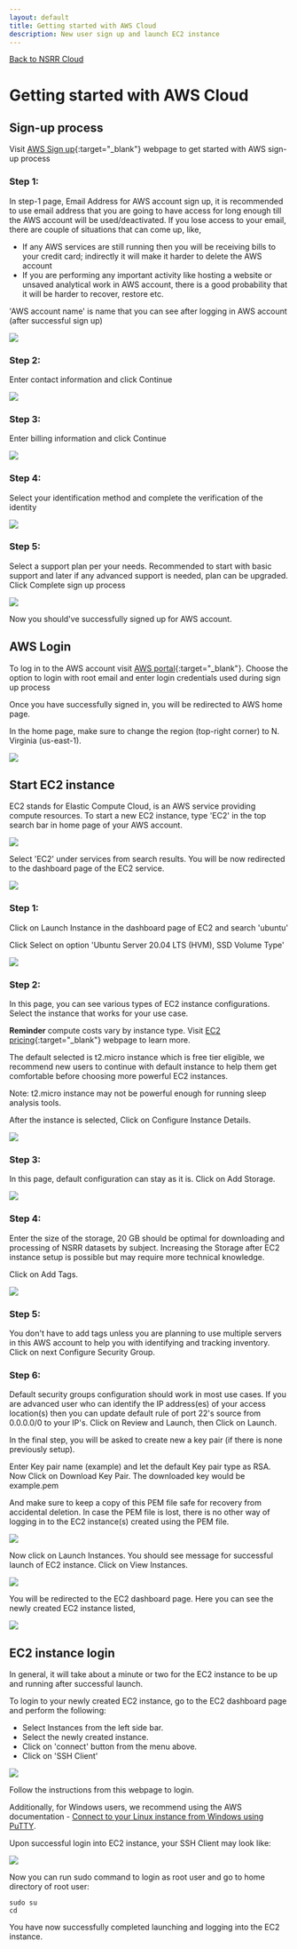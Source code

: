 ```yaml
---
layout: default
title: Getting started with AWS Cloud
description: New user sign up and launch EC2 instance
---
```


[Back to NSRR Cloud](./index.md)

# Getting started with AWS Cloud

## Sign-up process

Visit [AWS Sign up](https://portal.aws.amazon.com/billing/signup#/start){:target="_blank"} webpage to get started with AWS sign-up process 

### Step 1:
In step-1 page, Email Address for AWS account sign up, it is recommended to use email address that you are going to have access for long enough till the AWS account will be used/deactivated. If you lose access to your email, there are couple of situations that can come up, like,
- If any AWS services are still running then you will be receiving bills to your credit card; indirectly it will make it harder to delete the AWS account
- If you are performing any important activity like hosting a website or unsaved analytical work in AWS account, there is a good probability that it will be harder to recover, restore etc.

'AWS account name' is name that you can see after logging in AWS account (after successful sign up)

![](./images/aws-signup-1.png)


### Step 2:
Enter contact information and click Continue

![](./images/aws-signup-2.png)


### Step 3:
Enter billing information and click Continue

![](./images/aws-signup-3.png)

### Step 4:
Select your identification method and complete the verification of the identity

![](./images/aws-signup-4.png)


### Step 5:
Select a support plan per your needs. Recommended to start with basic support and later if any advanced support is needed, plan can be upgraded. 
Click Complete sign up process

![](./images/aws-signup-5.png)

Now you should've successfully signed up for AWS account.

## AWS Login

To log in to the AWS account visit [AWS portal](https://console.aws.amazon.com){:target="_blank"}. Choose the option to login with root email and enter login credentials used during sign up process

Once you have successfully signed in, you will be redirected to AWS home page.

In the home page, make sure to change the region (top-right corner) to N. Virginia (us-east-1).

![](./images/aws-login-1.png)
 
 
## Start EC2 instance

EC2 stands for Elastic Compute Cloud, is an AWS service providing compute resources. To start a new EC2 instance, type 'EC2' in the top search bar in home page of your AWS account.

![](./images/ec2-1.png)


Select 'EC2' under services from search results. You will be now redirected to the dashboard page of the EC2 service.

![](./images/ec2-2.png)

### Step 1:

Click on Launch Instance in the dashboard page of EC2 and search 'ubuntu'

Click Select on option 'Ubuntu Server 20.04 LTS (HVM), SSD Volume Type'

![](./images/ec2-new-1.png)


### Step 2:

In this page, you can see various types of EC2 instance configurations. Select the instance that works for your use case. 

**Reminder** compute costs vary by instance type. Visit [EC2 pricing](https://aws.amazon.com/ec2/pricing/on-demand/){:target="_blank"} webpage to learn more.

The default selected is t2.micro instance which is free tier eligible, we recommend new users to continue with default instance to help them get comfortable before choosing more powerful EC2 instances.

Note: t2.micro instance may not be powerful enough for running sleep analysis tools. 

After the instance is selected, Click on Configure Instance Details.

![](./images/ec2-new-2.png)


### Step 3:

In this page, default configuration can stay as it is. Click on Add Storage.

![](./images/ec2-new-3.png)


### Step 4:

Enter the size of the storage, 20 GB should be optimal for downloading and processing of NSRR datasets by subject. Increasing the Storage after EC2 instance setup is possible but may require more technical knowledge.

 Click on Add Tags.

![](./images/ec2-new-4.png)


### Step 5:

You don't have to add tags unless you are planning to use multiple servers in this AWS account to help you with identifying and tracking inventory. Click on next Configure Security Group.

### Step 6:

Default security groups configuration should work in most use cases. If you are advanced user who can identify the IP address(es) of your access location(s) then you can update default rule of port 22's source from 0.0.0.0/0 to your IP's. Click on Review and Launch, then Click on Launch.

In the final step, you will be asked to create new a key pair (if there is none previously setup). 

Enter Key pair name (example) and let the default Key pair type as RSA. Now Click on Download Key Pair. The downloaded key would be example.pem

And make sure to keep a copy of this PEM file safe for recovery from accidental deletion. In case the PEM file is lost, there is no other way of logging in to the EC2 instance(s) created using the PEM file.

![](./images/ec2-new-5.png)


Now click on Launch Instances. You should see message for successful launch of EC2 instance. Click on View Instances.

![](./images/ec2-new-6.png)



You will be redirected to the EC2 dashboard page. Here you can see the newly created EC2 instance listed,

![](./images/ec2-new-7.png)


## EC2 instance login

In general, it will take about a minute or two for the EC2 instance to be up and running after successful launch.

To login to your newly created EC2 instance, go to the EC2 dashboard page and perform the following:

- Select Instances from the left side bar.
- Select the newly created instance.
- Click on 'connect' button from the menu above. 
- Click on 'SSH Client'

![](./images/ec2-login-1.png)

Follow the instructions from this webpage to login. 

Additionally, for Windows users, we recommend using the AWS documentation - [Connect to your Linux instance from Windows using PuTTY](https://docs.aws.amazon.com/AWSEC2/latest/UserGuide/putty.html).



Upon successful login into EC2 instance, your SSH Client may look like:

![](./images/ec2-login-2.png)


Now you can run sudo command to login as root user and go to home directory of root user:

```
sudo su
cd
```

You have now successfully completed launching and logging into the EC2 instance.